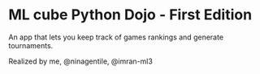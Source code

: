# ML cube Python Dojo - First Edition

An app that lets you keep track of games rankings and generate tournaments.

Realized by me, @ninagentile, @imran-ml3
